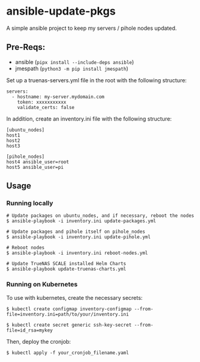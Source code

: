# ansible-update-pkgs

A simple ansible project to keep my servers / pihole nodes updated.


## Pre-Reqs:

 - ansible (`pipx install --include-deps ansible`)
 - jmespath (`python3 -m pip install jmespath`)


Set up a truenas-servers.yml file in the root with the following structure:

```
servers:
  - hostname: my-server.mydomain.com
    token: xxxxxxxxxxx
    validate_certs: false
```

In addition, create an inventory.ini file with the following structure:

```
[ubuntu_nodes]
host1
host2
host3

[pihole_nodes]
host4 ansible_user=root
host5 ansible_user=pi
```

## Usage

### Running locally

```
# Update packages on ubuntu_nodes, and if necessary, reboot the nodes
$ ansible-playbook -i inventory.ini update-packages.yml

# Update packages and pihole itself on pihole_nodes
$ ansible-playbook -i inventory.ini update-pihole.yml

# Reboot nodes
$ ansible-playbook -i inventory.ini reboot-nodes.yml

# Update TrueNAS SCALE installed Helm Charts
$ ansible-playbook update-truenas-charts.yml
```

### Running on Kubernetes


To use with kubernetes, create the necessary secrets:

```
$ kubectl create configmap inventory-configmap --from-file=inventory.ini=path/to/your/inventory.ini

$ kubectl create secret generic ssh-key-secret --from-file=id_rsa=mykey
```

Then, deploy the cronjob:

```
$ kubectl apply -f your_cronjob_filename.yaml
```